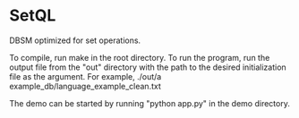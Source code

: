 # SetQL
DBSM optimized for set operations.

To compile, run make in the root directory.
To run the program, run the output file from the "out" directory with the path to the desired initialization file as the argument. For example, ./out/a example_db/language_example_clean.txt

The demo can be started by running "python app.py" in the demo directory.
